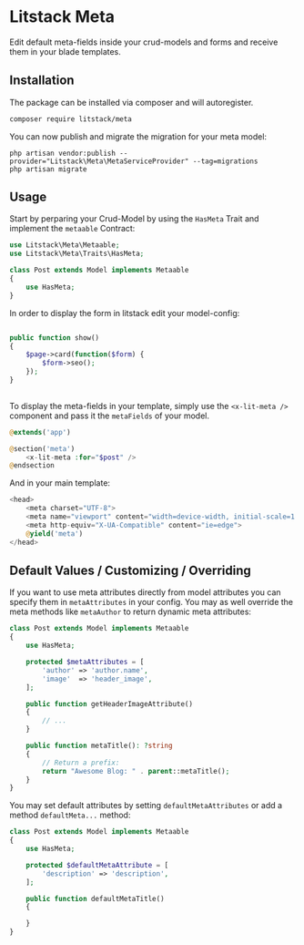 # Litstack Meta

Edit default meta-fields inside your crud-models and forms and receive them in your blade templates.

## Installation

The package can be installed via composer and will autoregister.

```bash
composer require litstack/meta
```

You can now publish and migrate the migration for your meta model:

```shell
php artisan vendor:publish --provider="Litstack\Meta\MetaServiceProvider" --tag=migrations
php artisan migrate
```

## Usage

Start by perparing your Crud-Model by using the `HasMeta` Trait and implement the `metaable` Contract:

```php
use Litstack\Meta\Metaable;
use Litstack\Meta\Traits\HasMeta;

class Post extends Model implements Metaable
{
    use HasMeta;
}
```

In order to display the form in litstack edit your model-config:

```php

public function show() 
{
    $page->card(function($form) {
        $form->seo();
    });
}
        

```

To display the meta-fields in your template, simply use the `<x-lit-meta />` component and pass it the `metaFields` of your model.

```php
@extends('app')

@section('meta')
    <x-lit-meta :for="$post" />
@endsection
```

And in your main template:

```php
<head>
    <meta charset="UTF-8">
    <meta name="viewport" content="width=device-width, initial-scale=1.0">
    <meta http-equiv="X-UA-Compatible" content="ie=edge">
    @yield('meta')
</head>
```

## Default Values / Customizing / Overriding

If you want to use meta attributes directly from model attributes you can specify them in `metaAttributes` in your config. You may as well override the meta methods like `metaAuthor` to return dynamic meta attributes:

```php
class Post extends Model implements Metaable
{
    use HasMeta;

    protected $metaAttributes = [
        'author' => 'author.name',
        'image'  => 'header_image',
    ];

    public function getHeaderImageAttribute()
    {
        // ...
    }

    public function metaTitle(): ?string
    {
        // Return a prefix:
        return "Awesome Blog: " . parent::metaTitle();
    }
}
```

You may set default attributes by setting `defaultMetaAttributes` or add a method `defaultMeta...` method:

```php
class Post extends Model implements Metaable
{
    use HasMeta;

    protected $defaultMetaAttribute = [
        'description' => 'description',
    ];

    public function defaultMetaTitle()
    {

    }
}
```
